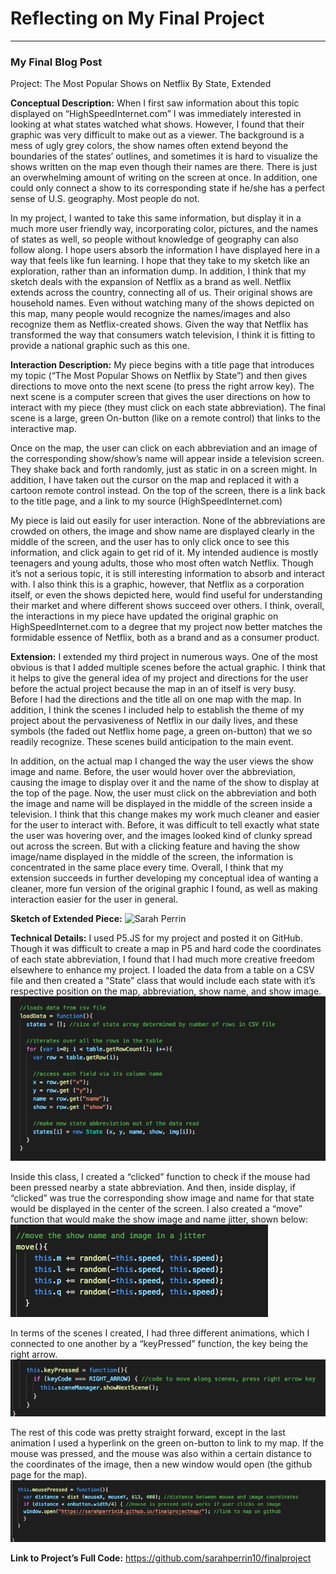# Reflecting on My Final Project
------

### My Final Blog Post

Project: 
The Most Popular Shows on Netflix By State, Extended

<b>Conceptual Description:</b>
When I first saw information about this topic displayed on “HighSpeedInternet.com” I was immediately interested in looking at what states watched what shows. However, I found that their graphic was very difficult to make out as a viewer. The background is a mess of ugly grey colors, the show names often extend beyond the boundaries of the states’ outlines, and sometimes it is hard to visualize the shows written on the map even though their names are there. There is just an overwhelming amount of writing on the screen at once. In addition, one could only connect a show to its corresponding state if he/she has a perfect sense of U.S. geography. Most people do not.

In my project, I wanted to take this same information, but display it in a much more user friendly way, incorporating color, pictures, and the names of states as well, so people without knowledge of geography can also follow along. I hope users absorb the information I have displayed here in a way that feels like fun learning. I hope that they take to my sketch like an exploration, rather than an information dump. In addition, I think that my sketch deals with the expansion of Netflix as a brand as well. Netflix extends across the country, connecting all of us. Their original shows are household names. Even without watching many of the shows depicted on this map, many people would recognize the names/images and also recognize them as Netflix-created shows. Given the way that Netflix has transformed the way that consumers watch television, I think it is fitting to provide a national graphic such as this one.


<b>Interaction Description:</b>
My piece begins with a title page that introduces my topic (“The Most Popular Shows on Netflix by State”) and then gives directions to move onto the next scene (to press the right arrow key). The next scene is a computer screen that gives the user directions on how to interact with my piece (they must click on each state abbreviation). The final scene is a large, green On-button (like on a remote control) that links to the interactive map.

Once on the map, the user can click on each abbreviation and an image of the corresponding show/show’s name will appear inside a television screen. They shake back and forth randomly, just as static in on a screen might. In addition, I have taken out the cursor on the map and replaced it with a cartoon remote control instead. On the top of the screen, there is a link back to the title page, and a link to my source (HighSpeedInternet.com)

My piece is laid out easily for user interaction. None of the abbreviations are crowded on others, the image and show name are displayed clearly in the middle of the screen, and the user has to only click once to see this information, and click again to get rid of it. My intended audience is mostly teenagers and young adults, those who most often watch Netflix. Though it’s not a serious topic, it is still interesting information to absorb and interact with. I also think this is a graphic, however, that Netflix as a corporation itself, or even the shows depicted here, would find useful for understanding their market and where different shows succeed over others. I think, overall, the interactions in my piece have updated the original graphic on HighSpeedInternet.com to a degree that my project now better matches the formidable essence of Netflix, both as a brand and as a consumer product. 


<b>Extension:</b>
I extended my third project in numerous ways. One of the most obvious is that I added multiple scenes before the actual graphic. I think that it helps to give the general idea of my project and directions for the user before the actual project because the map in an of itself is very busy. Before I had the directions and the title all on one map with the map. In addition, I think the scenes I included help to establish the theme of my project about the pervasiveness of Netflix in our daily lives, and these symbols (the faded out Netflix home page, a green on-button) that we so readily recognize. These scenes build anticipation to the main event.

In addition, on the actual map I changed the way the user views the show image and name. Before, the user would hover over the abbreviation, causing the image to display over it and the name of the show to display at the top of the page. Now, the user must click on the abbreviation and both the image and name will be displayed in the middle of the screen inside a television. I think that this change makes my work much cleaner and easier for the user to interact with. Before, it was difficult to tell exactly what state the user was hovering over, and the images looked kind of clunky spread out across the screen. But with a clicking feature and having the show image/name displayed in the middle of the screen, the information is concentrated in the same place every time. Overall, I think that my extension succeeds in further developing my conceptual idea of wanting a cleaner, more fun version of the original graphic I found, as well as making interaction easier for the user in general.

<b>Sketch of Extended Piece:</b>
![Sarah Perrin](images/twitter.png?raw=true "Sarah Perrin")


<b>Technical Details:</b>
I used P5.JS for my project and posted it on GitHub. Though it was difficult to create a map in P5 and hard code the coordinates of each state abbreviation, I found that I had much more creative freedom elsewhere to enhance my project. I loaded the data from a table on a CSV file and then created a “State” class that would include each state with it’s respective position on the map, abbreviation, show name, and show image. 
![Sarah Perrin](images/screenshot3.png?raw=true "Sarah Perrin")

Inside this class, I created a “clicked” function to check if the mouse had been pressed nearby a state abbreviation. And then, inside display, if “clicked” was true the corresponding show image and name for that state would be displayed in the center of the screen. I also created a “move” function that would make the show image and name jitter, shown below:
![Sarah Perrin](images/screenshot2.png?raw=true "Sarah Perrin")

In terms of the scenes I created, I had three different animations, which I connected to one another by a “keyPressed” function, the key being the right arrow.
![Sarah Perrin](images/screenshot1.png?raw=true "Sarah Perrin")

The rest of this code was pretty straight forward, except in the last animation I used a hyperlink on the green on-button to link to my map. If the mouse was pressed, and the mouse was also within a certain distance to the coordinates of the image, then a new window would open (the github page for the map).
![Sarah Perrin](images/screenshot4.png?raw=true "Sarah Perrin")


<b>Link to Project’s Full Code:</b>
https://github.com/sarahperrin10/finalproject
